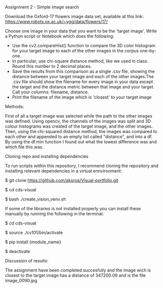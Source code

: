 Assignment 2 - Simple image search

Download the Oxford-17 flowers image data set, available at this link: https://www.robots.ox.ac.uk/~vgg/data/flowers/17/

Choose one image in your data that you want to be the 'target image'. Write a Python script or Notebook which does the following:

- Use the cv2.compareHist() function to compare the 3D color histogram for your target image to each of the other images in the corpus one-by-one.
- In particular, use chi-square distance method, like we used in class. Round this number to 2 decimal places.
- Save the results from this comparison as a single .csv file, showing the distance between your target image and each of the other images.The .csv file should show the filename for every image in your data except the target and the distance metric between that image and your target. Call your columns: filename, distance.
- Print the filename of the image which is 'closest' to your target image

Methods:

First of all a target image was selected while the path to the other images was defined. Using opencv, the channels of the images was split and 3D colour histograms was created of the target image, and the other images. Then, using the chi-squared distance method, the images was compared to each other and appended to an empty list called "distance", and into a df. By using the df.min function I found out what the lowest difference was and which file this was.

Cloning repo and installing dependencies

To run scripts within this repository, I recommend cloning the repository and installing relevant dependencies in a virtual ennvironment:

$ git clone https://github.com/aksroa/Visual-portfolio.git

$ cd cds-visual

$ bash ./create_vision_venv.sh


If some of the libraries is not installed properly you can install these manually by running the following in the terminal:

$ cd cds-visual

$ source ./cv101/bin/activate

$ pip install {module_name}

$ deactivate

Discussion of results:

The assignment have been completed succesfully and the image wich is closest to the target image has a distance of 347200.09 and is the file image_0090.jpg